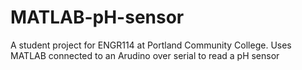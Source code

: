 # MATLAB-pH-sensor
A student project for ENGR114 at Portland Community College. Uses MATLAB connected to an Arudino over serial to read a pH sensor
